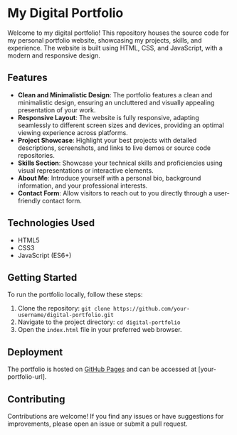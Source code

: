 # My Digital Portfolio

Welcome to my digital portfolio! This repository houses the source code for my personal portfolio website, showcasing my projects, skills, and experience. The website is built using HTML, CSS, and JavaScript, with a modern and responsive design.

## Features

- **Clean and Minimalistic Design**: The portfolio features a clean and minimalistic design, ensuring an uncluttered and visually appealing presentation of your work.
- **Responsive Layout**: The website is fully responsive, adapting seamlessly to different screen sizes and devices, providing an optimal viewing experience across platforms.
- **Project Showcase**: Highlight your best projects with detailed descriptions, screenshots, and links to live demos or source code repositories.
- **Skills Section**: Showcase your technical skills and proficiencies using visual representations or interactive elements.
- **About Me**: Introduce yourself with a personal bio, background information, and your professional interests.
- **Contact Form**: Allow visitors to reach out to you directly through a user-friendly contact form.

## Technologies Used

- HTML5
- CSS3
- JavaScript (ES6+)

## Getting Started

To run the portfolio locally, follow these steps:

1. Clone the repository: `git clone https://github.com/your-username/digital-portfolio.git`
2. Navigate to the project directory: `cd digital-portfolio`
3. Open the `index.html` file in your preferred web browser.

## Deployment

The portfolio is hosted on [GitHub Pages](https://pages.github.com/) and can be accessed at [your-portfolio-url].

## Contributing

Contributions are welcome! If you find any issues or have suggestions for improvements, please open an issue or submit a pull request.
